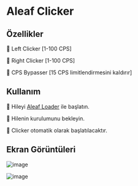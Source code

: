 # Aleaf Clicker
## Özellikler

🔰 Left Clicker [1-100 CPS]

🔰 Right Clicker [1-100 CPS]

🔰 CPS Bypasser [15 CPS limitlendirmesini kaldırır]

## Kullanım

💠 Hileyi [Aleaf Loader](https://github.com/Aleaf-Egemen/Clicker/releases/tag/1.0.0.0) ile başlatın.

💠 Hilenin kurulumunu bekleyin.

💠 Clicker otomatik olarak başlatılacaktır.

## Ekran Görüntüleri

![image](https://user-images.githubusercontent.com/45121448/118940604-905a5880-b959-11eb-9ba4-445bb2ae9203.png)

![image](https://user-images.githubusercontent.com/45121448/118940808-c0a1f700-b959-11eb-9158-e2ca86431d91.png)
